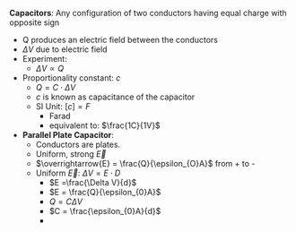 **Capacitors**: Any configuration of two conductors having equal charge with opposite sign
- Q produces an electric field between the conductors
- $\Delta V$ due to electric field
- Experiment:
	- $\Delta V \propto Q$ 
- Proportionality constant: $c$
	- $Q = C \cdot \Delta V$
	- $c$ is known as capacitance of the capacitor
	- SI Unit: $[c] = F$
		- Farad
		- equivalent to: $\frac{1C}{1V}$
- **Parallel Plate Capacitor**:
	- Conductors are plates.
	- Uniform, strong $\overrightarrow{E}$ 
	- $\overrightarrow{E} = \frac{Q}{\epsilon_{O}A}$ from + to -
	- Uniform $\overrightarrow{E}$: $\Delta V = E \cdot D$
		- $E =\frac{\Delta V}{d}$ 
		- $E = \frac{Q}{\epsilon_{0}A}$
		- $Q = C\Delta V$
		- $C = \frac{\epsilon_{0}A}{d}$
		- 